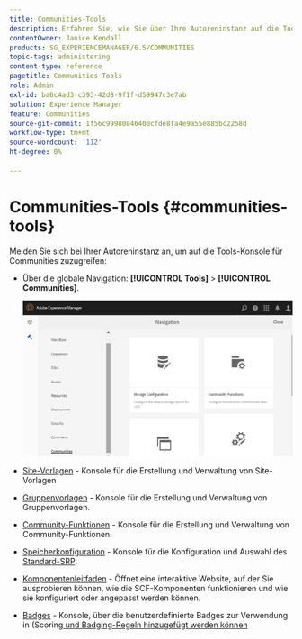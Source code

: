 ```yaml
---
title: Communities-Tools
description: Erfahren Sie, wie Sie über Ihre Autoreninstanz auf die Tools-Konsole für Communities zugreifen können.
contentOwner: Janice Kendall
products: SG_EXPERIENCEMANAGER/6.5/COMMUNITIES
topic-tags: administering
content-type: reference
pagetitle: Communities Tools
role: Admin
exl-id: ba6c4ad3-c393-42d8-9f1f-d59947c3e7ab
solution: Experience Manager
feature: Communities
source-git-commit: 1f56c99980846400cfde8fa4e9a55e885bc2258d
workflow-type: tm+mt
source-wordcount: '112'
ht-degree: 0%

---
```


# Communities-Tools {#communities-tools}

Melden Sie sich bei Ihrer Autoreninstanz an, um auf die Tools-Konsole für Communities zuzugreifen:

* Über die globale Navigation: **[!UICONTROL Tools]** > **[!UICONTROL Communities]**.

  ![Communities](assets/communities-home.png)

* [Site-Vorlagen](sites.md) - Konsole für die Erstellung und Verwaltung von Site-Vorlagen

* [Gruppenvorlagen](tools-groups.md) - Konsole für die Erstellung und Verwaltung von Gruppenvorlagen.

* [Community-Funktionen](functions.md) - Konsole für die Erstellung und Verwaltung von Community-Funktionen.

* [Speicherkonfiguration](srp-config.md) - Konsole für die Konfiguration und Auswahl des [Standard-SRP](working-with-srp.md).

* [Komponentenleitfaden](components-guide.md) - Öffnet eine interaktive Website, auf der Sie ausprobieren können, wie die SCF-Komponenten funktionieren und wie sie konfiguriert oder angepasst werden können.

* [Badges](badges.md) - Konsole, über die benutzerdefinierte Badges zur Verwendung in (Scoring[&#x200B; und Badging-Regeln hinzugefügt werden können](implementing-scoring.md)
